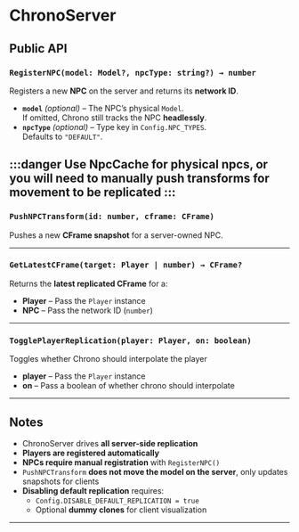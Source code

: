 # ChronoServer 

## Public API

### `RegisterNPC(model: Model?, npcType: string?) → number`

Registers a new **NPC** on the server and returns its **network ID**.

- **`model`** *(optional)* – The NPC’s physical `Model`.  
  If omitted, Chrono still tracks the NPC **headlessly**.
- **`npcType`** *(optional)* – Type key in `Config.NPC_TYPES`.  
  Defaults to `"DEFAULT"`.

:::danger
Use NpcCache for physical npcs, or you will need to manually push transforms for movement to be replicated
:::
---

### `PushNPCTransform(id: number, cframe: CFrame)`

Pushes a new **CFrame snapshot** for a server-owned NPC.

---

### `GetLatestCFrame(target: Player | number) → CFrame?`

Returns the **latest replicated CFrame** for a:

- **Player** – Pass the `Player` instance  
- **NPC** – Pass the network ID (`number`)

---

### `TogglePlayerReplication(player: Player, on: boolean)`

Toggles whether Chrono should interpolate the player

- **player** – Pass the `Player` instance  
- **on** – Pass a boolean of whether chrono should interpolate

---

## Notes

- ChronoServer drives **all server-side replication**  
- **Players are registered automatically**  
- **NPCs require manual registration** with `RegisterNPC()`  
- `PushNPCTransform` **does not move the model on the server**, only updates snapshots for clients  
- **Disabling default replication** requires:
  - `Config.DISABLE_DEFAULT_REPLICATION = true`
  - Optional **dummy clones** for client visualization

---
